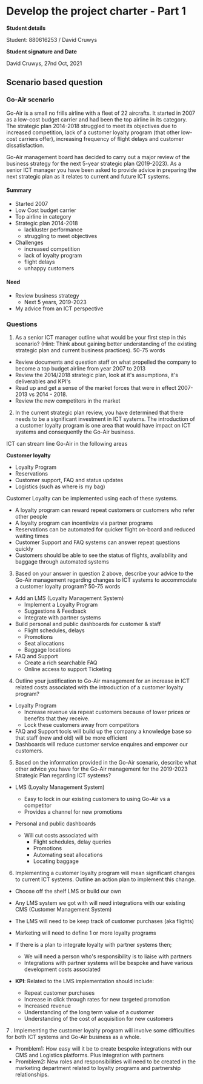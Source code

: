 # Develop the project charter - Part 1

**Student details**

Student:  880616253 / David Cruwys

**Student signature and Date**

David Cruwys, 27nd Oct, 2021

## Scenario based question


### Go-Air scenario
Go-Air is a small no frills airline with a fleet of 22 aircrafts.  It started in 2007 as a low-cost budget carrier and had been the top airline in its category.  The strategic plan 2014-2018 struggled to meet its objectives due to increased competition, lack of a customer loyalty program (that other low-cost carriers offer), increasing frequency of flight delays and customer dissatisfaction.  

Go-Air management board has decided to carry out a major review of the business strategy for the next 5-year strategic plan (2019-2023).  As a senior ICT manager you have been asked to provide advice in preparing the next strategic plan as it relates to current and future ICT systems.

#### Summary

- Started 2007
- Low Cost budget carrier
- Top airline in category
- Strategic plan 2014-2018
  - lackluster performance
  - struggling to meet objectives
- Challenges
  - increased competition
  - lack of loyalty program
  - flight delays
  - unhappy customers

#### Need
 
 - Review business strategy
   - Next 5 years, 2019-2023
 - My advice from an ICT perspective

### **Questions**
1. As a senior ICT manager outline what would be your first step in this scenario? (Hint: Think about gaining better understanding of the existing strategic plan and current business practices). 50-75 words

- Review documents and question staff on what propelled the company to become a top budget airline from year 2007 to 2013
- Review the 2014/2018 strategic plan, look at it's assumptions, it's deliverables and KPI's
- Read up and get a sense of the market forces that were in effect 2007-2013 vs 2014 - 2018.
- Review the new competitors in the market

2. In the current strategic plan review, you have determined that there needs to be a significant investment in ICT systems. The introduction of a customer loyalty program is one area that would have impact on ICT systems and consequently the Go-Air business. 
   
  
  ICT can stream line Go-Air in the following areas
  
  **Customer loyalty**
  
  - Loyalty Program
  - Reservations
  - Customer support, FAQ and status updates
  - Logistics (such as where is my bag)

  Customer Loyalty can be implemented using each of these systems.

  - A loyalty program can reward repeat customers or customers who refer other people
  - A loyalty program can incentivize via partner programs
  - Reservations can be automated for quicker flight on-board and reduced waiting times
  - Customer Support and FAQ systems can answer repeat questions quickly
  - Customers should be able to see the status of flights, availability and baggage through automated systems

3. Based on your answer in question 2 above, describe your advice to the Go-Air management regarding changes to ICT systems to accommodate a customer loyalty program? 50-75 words

- Add an LMS (Loyalty Management System)
  - Implement a Loyalty Program
  - Suggestions & Feedback
  - Integrate with partner systems
- Build personal and public dashboards for customer & staff
  - Flight schedules, delays
  - Promotions
  - Seat allocations
  - Baggage locations
- FAQ and Support
  - Create a rich searchable FAQ
  - Online access to support Ticketing

4. Outline your justification to Go-Air management for an increase in ICT related costs associated with the introduction of a customer loyalty program?

  - Loyalty Program
    - Increase revenue via repeat customers because of lower prices or benefits that they receive.
    - Lock these customers away from competitors
  - FAQ and Support tools will build up the company a knowledge base so that staff (new and old) will be more efficient
  - Dashboards will reduce customer service enquires and empower our customers.
 
5. Based on the information provided in the Go-Air scenario, describe what other advice you have for the Go-Air management for the 2019-2023 Strategic Plan regarding ICT systems?

  - LMS (Loyalty Management System)
    - Easy to lock in our existing customers to using Go-Air vs a competitor
    - Provides a channel for new promotions

  - Personal and public dashboards
    - Will cut costs associated with
      - Flight schedules, delay queries
      - Promotions
      - Automating seat allocations
      - Locating baggage

6. Implementing a customer loyalty program will mean significant changes to current ICT systems. Outline an action plan to implement this change. 


- Choose off the shelf LMS or build our own
- Any LMS system we got with will need integrations with our existing CMS (Customer Management System)
- The LMS will need to be keep track of customer purchases (aka flights)
- Marketing will need to define 1 or more loyalty programs
- If there is a plan to integrate loyalty with partner systems then;
  - We will need a person who's responsibility is to liaise with partners
  - Integrations with partner systems will be bespoke and have various development costs associated

- **KPI**: Related to the LMS implementation should include:
  - Repeat customer purchases
  - Increase in click through rates for new targeted promotion 
  - Increased revenue
  - Understanding of the long term value of a customer
  - Understanding of the cost of acquisition for new customers

7 . Implementing the customer loyalty program will involve some difficulties for both ICT systems and Go-Air business as a whole.

- Promblem1: How easy will it be to create bespoke integrations with our CMS and Logistics platforms. Plus integration with partners
- Promblem2: New roles and responsibilities will need to be created in the marketing department related to loyalty programs and partnership relationships.
